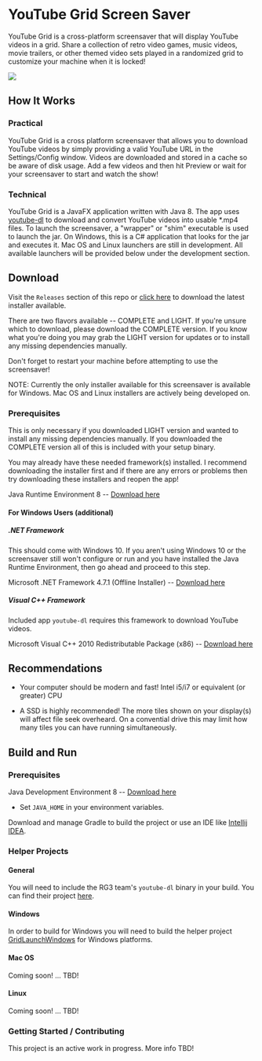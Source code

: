 # YouTube Grid Screen Saver

YouTube Grid is a cross-platform screensaver that will display YouTube videos in a grid. Share a collection of retro video games, music videos, movie trailers, or other themed video sets played in a randomized grid to customize your machine when it is locked!

![](https://i.imgur.com/xoOYBcg.gif)

## How It Works

### Practical

YouTube Grid is a cross platform screensaver that allows you to download YouTube videos by simply providing a valid YouTube URL in the Settings/Config window. Videos are downloaded and stored in a cache so be aware of disk usage. Add a few videos and then hit Preview or wait for your screensaver to start and watch the show!

### Technical

YouTube Grid is a JavaFX application written with Java 8. The app uses [youtube-dl](https://github.com/rg3/youtube-dl) to download and convert YouTube videos into usable *.mp4 files. To launch the screensaver, a "wrapper" or "shim" executable is used to launch the jar. On Windows, this is a C# application that looks for the jar and executes it. Mac OS and Linux launchers are still in development. All available launchers will be provided below under the development section.

## Download

Visit the `Releases` section of this repo or [click here](https://github.com/dantheman213/youtubegrid-screensaver/releases) to download the latest installer available.

There are two flavors available -- COMPLETE and LIGHT. If you're unsure which to download, please download the COMPLETE version. If you know what you're doing you may grab the LIGHT version for updates or to install any missing dependencies manually.

Don't forget to restart your machine before attempting to use the screensaver!

NOTE: Currently the only installer available for this screensaver is available for Windows. Mac OS and Linux installers are actively being developed on.

### Prerequisites

This is only necessary if you downloaded LIGHT version and wanted to install any missing dependencies manually. If you downloaded the COMPLETE version all of this is included with your setup binary.

You may already have these needed framework(s) installed. I recommend downloading the installer first and if there are any errors or problems then try downloading these installers and reopen the app!

Java Runtime Environment 8 -- [Download here](http://www.oracle.com/technetwork/java/javase/downloads/jre8-downloads-2133155.html)

#### For Windows Users (additional)

##### .NET Framework

This should come with Windows 10. If you aren't using Windows 10 or the screensaver still won't configure or run and you have installed the Java Runtime Environment, then go ahead and proceed to this step.

Microsoft .NET Framework 4.7.1 (Offline Installer) -- [Download here](https://www.microsoft.com/en-us/download/details.aspx?id=56116)

##### Visual C++ Framework 

Included app `youtube-dl` requires this framework to download YouTube videos.

Microsoft Visual C++ 2010 Redistributable Package (x86) -- [Download here](https://www.microsoft.com/en-US/download/details.aspx?id=5555)

## Recommendations

* Your computer should be modern and fast! Intel i5/i7 or equivalent (or greater) CPU

* A SSD is highly recommended! The more tiles shown on your display(s) will affect file seek overheard. On a convential drive this may limit how many tiles you can have running simultaneously. 

## Build and Run

### Prerequisites

Java Development Environment 8 -- [Download here](http://www.oracle.com/technetwork/java/javase/downloads/jdk8-downloads-2133151.html)

* Set `JAVA_HOME` in your environment variables. 

Download and manage Gradle to build the project or use an IDE like [Intellij IDEA](https://www.jetbrains.com/idea/).

### Helper Projects

#### General

You will need to include the RG3 team's `youtube-dl` binary in your build. You can find their project [here](https://github.com/rg3/youtube-dl).

#### Windows

In order to build for Windows you will need to build the helper project [GridLaunchWindows](https://github.com/dantheman213/GridLaunchWindows) for Windows platforms.

#### Mac OS

Coming soon! ... TBD!

#### Linux

Coming soon! ... TBD!

### Getting Started / Contributing

This project is an active work in progress. More info TBD!

